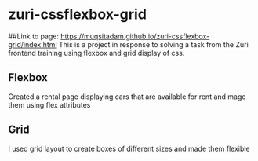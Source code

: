 # zuri-cssflexbox-grid
##Link to page: https://muqsitadam.github.io/zuri-cssflexbox-grid/index.html
This is a project in response to solving a task from the Zuri frontend training using flexbox and grid display of css.

## Flexbox
Created a rental page displaying cars that are available for rent and mage them using flex attributes

## Grid 
I used grid layout to create boxes of different sizes and made them flexible
